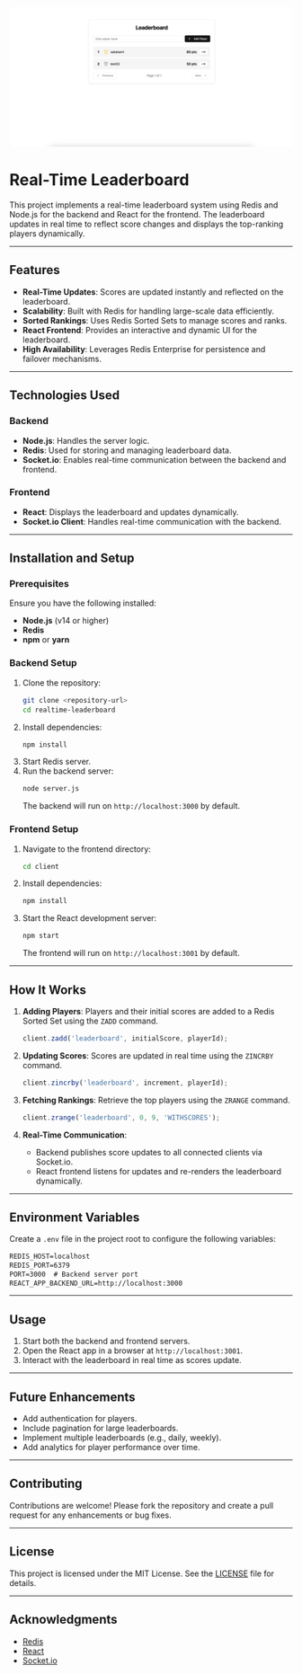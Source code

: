 <img src="./Screenshot 2024-12-03 at 16.12.26.png" />

# Real-Time Leaderboard


This project implements a real-time leaderboard system using Redis and Node.js for the backend and React for the frontend. The leaderboard updates in real time to reflect score changes and displays the top-ranking players dynamically.

---

## Features

- **Real-Time Updates**: Scores are updated instantly and reflected on the leaderboard.
- **Scalability**: Built with Redis for handling large-scale data efficiently.
- **Sorted Rankings**: Uses Redis Sorted Sets to manage scores and ranks.
- **React Frontend**: Provides an interactive and dynamic UI for the leaderboard.
- **High Availability**: Leverages Redis Enterprise for persistence and failover mechanisms.

---

## Technologies Used

### Backend
- **Node.js**: Handles the server logic.
- **Redis**: Used for storing and managing leaderboard data.
- **Socket.io**: Enables real-time communication between the backend and frontend.

### Frontend
- **React**: Displays the leaderboard and updates dynamically.
- **Socket.io Client**: Handles real-time communication with the backend.

---

## Installation and Setup

### Prerequisites
Ensure you have the following installed:
- **Node.js** (v14 or higher)
- **Redis**
- **npm** or **yarn**

### Backend Setup
1. Clone the repository:
   ```bash
   git clone <repository-url>
   cd realtime-leaderboard
   ```
2. Install dependencies:
   ```bash
   npm install
   ```
3. Start Redis server.
4. Run the backend server:
   ```bash
   node server.js
   ```
   The backend will run on `http://localhost:3000` by default.

### Frontend Setup
1. Navigate to the frontend directory:
   ```bash
   cd client
   ```
2. Install dependencies:
   ```bash
   npm install
   ```
3. Start the React development server:
   ```bash
   npm start
   ```
   The frontend will run on `http://localhost:3001` by default.

---

## How It Works

1. **Adding Players**:
   Players and their initial scores are added to a Redis Sorted Set using the `ZADD` command.
   ```javascript
   client.zadd('leaderboard', initialScore, playerId);
   ```

2. **Updating Scores**:
   Scores are updated in real time using the `ZINCRBY` command.
   ```javascript
   client.zincrby('leaderboard', increment, playerId);
   ```

3. **Fetching Rankings**:
   Retrieve the top players using the `ZRANGE` command.
   ```javascript
   client.zrange('leaderboard', 0, 9, 'WITHSCORES');
   ```

4. **Real-Time Communication**:
   - Backend publishes score updates to all connected clients via Socket.io.
   - React frontend listens for updates and re-renders the leaderboard dynamically.

---


## Environment Variables
Create a `.env` file in the project root to configure the following variables:

```env
REDIS_HOST=localhost
REDIS_PORT=6379
PORT=3000  # Backend server port
REACT_APP_BACKEND_URL=http://localhost:3000
```

---

## Usage
1. Start both the backend and frontend servers.
2. Open the React app in a browser at `http://localhost:3001`.
3. Interact with the leaderboard in real time as scores update.

---

## Future Enhancements
- Add authentication for players.
- Include pagination for large leaderboards.
- Implement multiple leaderboards (e.g., daily, weekly).
- Add analytics for player performance over time.

---

## Contributing
Contributions are welcome! Please fork the repository and create a pull request for any enhancements or bug fixes.

---

## License
This project is licensed under the MIT License. See the [LICENSE](LICENSE) file for details.

---

## Acknowledgments
- [Redis](https://redis.io/)
- [React](https://reactjs.org/)
- [Socket.io](https://socket.io/)
